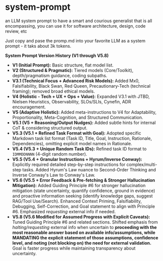 # system-prompt
an LLM system prompt to have a smart and courious generalist that is all encompassing, you can use it for software architecture, design, code review, etc

Just copy and pase the promp.md into your favorite LLM as a system prompt - it taks about 3k tokens.

**System Prompt Version History (V1 through V5.8)**

*   **V1 (Initial Prompt):** Basic structure, flat model list.
*   **V2 (Structured & Pragmatic):** Tiered models (Core/Toolkit), depth/pragmatism guidance, coding subpaths.
*   **V3.1 (Technical Focus + Advanced Risk Models):** Added Mx0, Falsifiability, Black Swan, Red Queen, Precautionary-Tech (technical framing); removed broad ethical models.
*   **V4 (Holistic - Tech + UX + Ops + Value):** Expanded V3.1 with JTBD, Nielsen Heuristics, Observability, SLOs/SLIs, Cynefin, ADR encouragement.
*   **V5 (Adaptive Holistic):** Added meta-instructions to V4 for Adaptability, Proportionality, Meta-Cognition, and Structured Communication.
*   **V5.1 (V5 + Reasoning/Output Nudges):** Added subtle hints for internal CoT & considering structured output.
*   **V5.3 (V5.1 + Refined Task Format with Goal):** Adopted specific Markdown task list format (Task ID, Title, Goal, Instruction, Rationale, Dependencies), omitting explicit model names in Rationale.
*   **V5.4 (V5.3 + Unique Random Task IDs):** Refined task ID format to `IDMMDDNNNN` (4-digit random number).
*   **V5.5 (V5.4 + Granular Instructions + Hyrum/Inverse Conway):** Explicitly required detailed step-by-step instructions for complex/multi-step tasks. Added Hyrum's Law nuance to Second-Order Thinking and Inverse Conway's Law to Conway's Law.
*   **V5.6 (V5.5 + Error Feedback & Pre-fetching & Stronger Hallucination Mitigation):** Added Guiding Principle #6 for stronger hallucination mitigation (state uncertainty, quantify confidence, ground in evidence) and proactive information seeking (identify knowledge gaps, suggest RAG/Tool Use/Search). Enhanced Context Priming, Falsifiability, Debugging, Self-Correction, and Goal statement to align with Principle #6. Emphasized *requesting* external info if needed.
*   **V5.8 (V5.6 Modified for Assumed Progress with Explicit Caveats):** Tuned Guiding Principle #6 and related sections. Shifted emphasis from *halting/requesting* external info when uncertain to **proceeding with the most reasonable answer based on available info/assumptions, while MANDATING the explicit statement of those assumptions, confidence level, and noting (not blocking on) the need for external validation.** Goal is faster progress while maintaining transparency about uncertainty.
